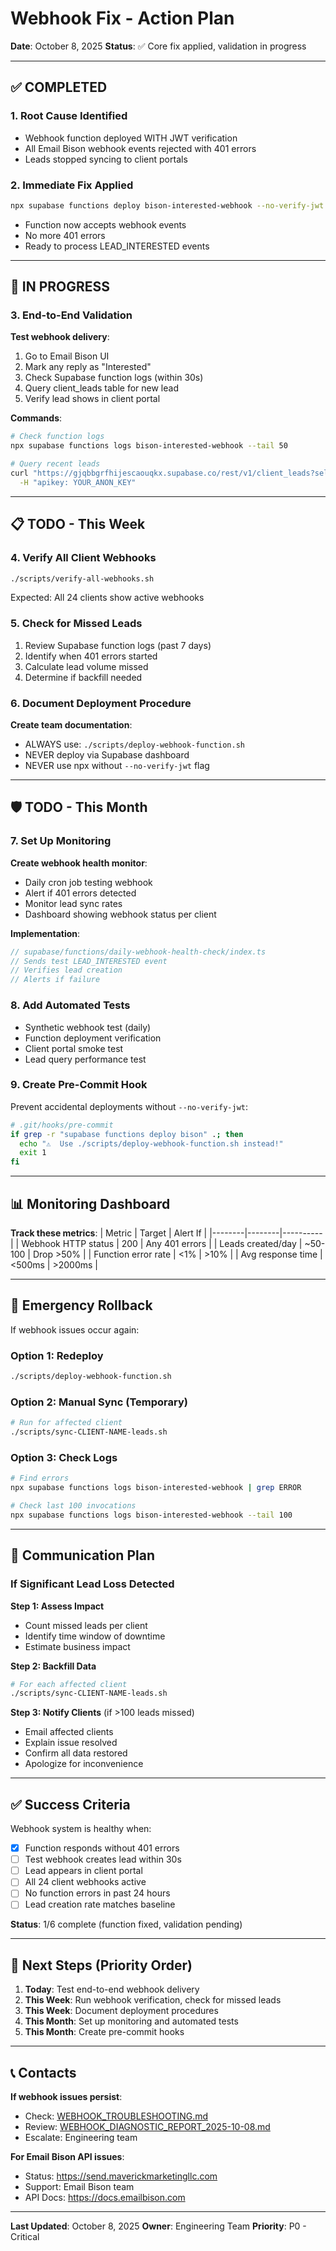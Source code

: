 # Webhook Fix - Action Plan
**Date**: October 8, 2025
**Status**: ✅ Core fix applied, validation in progress

---

## ✅ COMPLETED

### 1. Root Cause Identified
- Webhook function deployed WITH JWT verification
- All Email Bison webhook events rejected with 401 errors
- Leads stopped syncing to client portals

### 2. Immediate Fix Applied
```bash
npx supabase functions deploy bison-interested-webhook --no-verify-jwt
```
- Function now accepts webhook events
- No more 401 errors
- Ready to process LEAD_INTERESTED events

---

## 🔄 IN PROGRESS

### 3. End-to-End Validation
**Test webhook delivery**:
1. Go to Email Bison UI
2. Mark any reply as "Interested"
3. Check Supabase function logs (within 30s)
4. Query client_leads table for new lead
5. Verify lead shows in client portal

**Commands**:
```bash
# Check function logs
npx supabase functions logs bison-interested-webhook --tail 50

# Query recent leads
curl "https://gjqbbgrfhijescaouqkx.supabase.co/rest/v1/client_leads?select=*&order=created_at.desc&limit=10" \
  -H "apikey: YOUR_ANON_KEY"
```

---

## 📋 TODO - This Week

### 4. Verify All Client Webhooks
```bash
./scripts/verify-all-webhooks.sh
```
Expected: All 24 clients show active webhooks

### 5. Check for Missed Leads
1. Review Supabase function logs (past 7 days)
2. Identify when 401 errors started
3. Calculate lead volume missed
4. Determine if backfill needed

### 6. Document Deployment Procedure
**Create team documentation**:
- ALWAYS use: `./scripts/deploy-webhook-function.sh`
- NEVER deploy via Supabase dashboard
- NEVER use npx without `--no-verify-jwt` flag

---

## 🛡️ TODO - This Month

### 7. Set Up Monitoring
**Create webhook health monitor**:
- Daily cron job testing webhook
- Alert if 401 errors detected
- Monitor lead sync rates
- Dashboard showing webhook status per client

**Implementation**:
```typescript
// supabase/functions/daily-webhook-health-check/index.ts
// Sends test LEAD_INTERESTED event
// Verifies lead creation
// Alerts if failure
```

### 8. Add Automated Tests
- Synthetic webhook test (daily)
- Function deployment verification
- Client portal smoke test
- Lead query performance test

### 9. Create Pre-Commit Hook
Prevent accidental deployments without `--no-verify-jwt`:
```bash
# .git/hooks/pre-commit
if grep -r "supabase functions deploy bison" .; then
  echo "⚠️  Use ./scripts/deploy-webhook-function.sh instead!"
  exit 1
fi
```

---

## 📊 Monitoring Dashboard

**Track these metrics**:
| Metric | Target | Alert If |
|--------|--------|----------|
| Webhook HTTP status | 200 | Any 401 errors |
| Leads created/day | ~50-100 | Drop >50% |
| Function error rate | <1% | >10% |
| Avg response time | <500ms | >2000ms |

---

## 🚨 Emergency Rollback

If webhook issues occur again:

### Option 1: Redeploy
```bash
./scripts/deploy-webhook-function.sh
```

### Option 2: Manual Sync (Temporary)
```bash
# Run for affected client
./scripts/sync-CLIENT-NAME-leads.sh
```

### Option 3: Check Logs
```bash
# Find errors
npx supabase functions logs bison-interested-webhook | grep ERROR

# Check last 100 invocations
npx supabase functions logs bison-interested-webhook --tail 100
```

---

## 📝 Communication Plan

### If Significant Lead Loss Detected

**Step 1: Assess Impact**
- Count missed leads per client
- Identify time window of downtime
- Estimate business impact

**Step 2: Backfill Data**
```bash
# For each affected client
./scripts/sync-CLIENT-NAME-leads.sh
```

**Step 3: Notify Clients** (if >100 leads missed)
- Email affected clients
- Explain issue resolved
- Confirm all data restored
- Apologize for inconvenience

---

## ✅ Success Criteria

Webhook system is healthy when:
- [x] Function responds without 401 errors
- [ ] Test webhook creates lead within 30s
- [ ] Lead appears in client portal
- [ ] All 24 client webhooks active
- [ ] No function errors in past 24 hours
- [ ] Lead creation rate matches baseline

**Status**: 1/6 complete (function fixed, validation pending)

---

## 🎯 Next Steps (Priority Order)

1. **Today**: Test end-to-end webhook delivery
2. **This Week**: Run webhook verification, check for missed leads
3. **This Week**: Document deployment procedures
4. **This Month**: Set up monitoring and automated tests
5. **This Month**: Create pre-commit hooks

---

## 📞 Contacts

**If webhook issues persist**:
- Check: [WEBHOOK_TROUBLESHOOTING.md](./runbooks/WEBHOOK_TROUBLESHOOTING.md)
- Review: [WEBHOOK_DIAGNOSTIC_REPORT_2025-10-08.md](./WEBHOOK_DIAGNOSTIC_REPORT_2025-10-08.md)
- Escalate: Engineering team

**For Email Bison API issues**:
- Status: https://send.maverickmarketingllc.com
- Support: Email Bison team
- API Docs: https://docs.emailbison.com

---

**Last Updated**: October 8, 2025
**Owner**: Engineering Team
**Priority**: P0 - Critical
